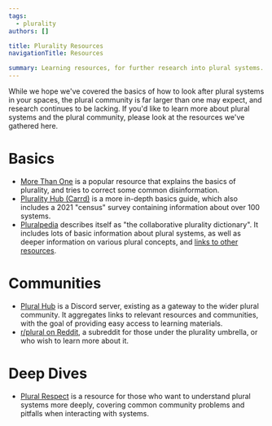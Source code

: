 ```yaml
---
tags:
  - plurality
authors: []

title: Plurality Resources
navigationTitle: Resources

summary: Learning resources, for further research into plural systems.
---
```


While we hope we've covered the basics of how to look after plural systems in your spaces, the plural community is
far larger than one may expect, and research continues to be lacking.
If you'd like to learn more about plural systems and the plural community, please look at the resources we've
gathered here.

<!--more-->

# Basics

- [More Than One](https://morethanone.info/) is a popular resource that explains the basics of plurality, and tries to
  correct some common disinformation.
- [Plurality Hub (Carrd)](https://plurality-hub.carrd.co/) is a more in-depth basics guide, which also includes a 2021
  "census" survey containing information about over 100 systems.
- [Pluralpedia](https://pluralpedia.org/w/Main_Page) describes itself as "the collaborative plurality dictionary".
  It includes lots of basic information about plural systems, as well as deeper information on various plural concepts,
  and [links to other resources](https://pluralpedia.org/w/Project:Further_Reading).

# Communities

- [Plural Hub](https://disboard.org/server/438033145816809493) is a Discord server, existing as a gateway to the wider
  plural community.
  It aggregates links to relevant resources and communities, with the goal of providing easy access to learning
  materials.
- [r/plural on Reddit](https://www.reddit.com/r/plural/), a subreddit for those under the plurality umbrella, or who
  wish to learn more about it.

# Deep Dives

- [Plural Respect](https://pluralrespect.neocities.org/) is a resource for those who want to understand plural systems
  more deeply, covering common community problems and pitfalls when interacting with systems.
